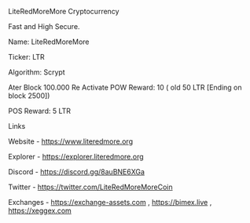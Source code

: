 LiteRedMoreMore Cryptocurrency


Fast and High Secure.


Name: LiteRedMoreMore

Ticker: LTR

Algorithm: Scrypt

Ater Block 100.000 Re Activate POW Reward: 10 ( old 50 LTR [Ending on block 2500])

POS Reward: 5 LTR



Links

Website - https://www.literedmore.org

Explorer - https://explorer.literedmore.org

Discord - https://discord.gg/8auBNE6XGa

Twitter - https://twitter.com/LiteRedMoreMoreCoin

Exchanges - https://exchange-assets.com , https://bimex.live , https://xeggex.com
